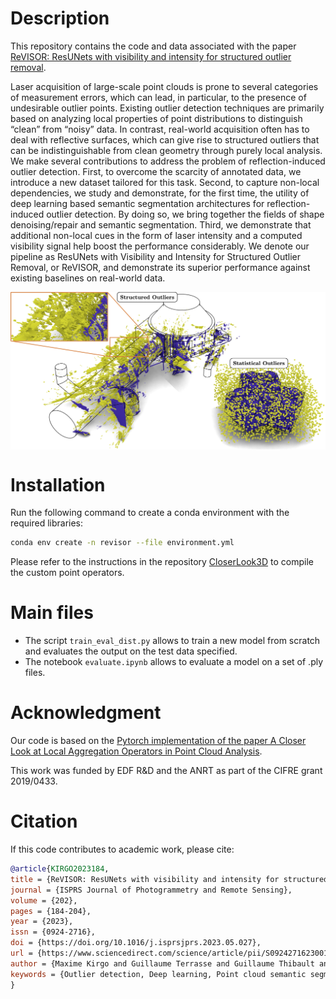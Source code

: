 # Description
This repository contains the code and data associated with the paper [ReVISOR: ResUNets with visibility and intensity for structured outlier removal](https://www.sciencedirect.com/science/article/abs/pii/S0924271623001533).

Laser acquisition of large-scale point clouds is prone to several categories of measurement errors, which can lead, in particular, to the presence of undesirable outlier points. Existing outlier detection techniques are primarily based on analyzing local properties of point distributions to distinguish “clean” from “noisy” data. In contrast, real-world acquisition often has to deal with reflective surfaces, which can give rise to structured outliers that can be indistinguishable from clean geometry through purely local analysis. We make several contributions to address the problem of reflection-induced outlier detection. First, to overcome the scarcity of annotated data, we introduce a new dataset tailored for this task. Second, to capture non-local dependencies, we study and demonstrate, for the first time, the utility of deep learning based semantic segmentation architectures for reflection-induced outlier detection. By doing so, we bring together the fields of shape denoising/repair and semantic segmentation. Third, we demonstrate that additional non-local cues in the form of laser intensity and a computed visibility signal help boost the performance considerably. We denote our pipeline as ResUNets with Visibility and Intensity for Structured Outlier Removal, or ReVISOR, and demonstrate its superior performance against existing baselines on real-world data.

<p align="center">
  <img align="center"  src="figures/teaser.png", width=800>
</p>

# Installation
Run the following command to create a conda environment with the required libraries:
```bash
conda env create -n revisor --file environment.yml
```
Please refer to the instructions in the repository [CloserLook3D](https://github.com/zeliu98/CloserLook3D) to compile the custom point operators.

# Main files
- The script ```train_eval_dist.py``` allows to train a new model from scratch and evaluates the output on the test data specified.
- The notebook ```evaluate.ipynb``` allows to evaluate a model on a set of .ply files.

# Acknowledgment
Our code is based on the [Pytorch implementation of the paper A Closer Look at Local Aggregation Operators in Point Cloud Analysis](https://github.com/zeliu98/CloserLook3D).

This work was funded by EDF R&D and the ANRT as part of the CIFRE grant 2019/0433.

# Citation
If this code contributes to academic work, please cite:
```bib
@article{KIRGO2023184,
title = {ReVISOR: ResUNets with visibility and intensity for structured outlier removal},
journal = {ISPRS Journal of Photogrammetry and Remote Sensing},
volume = {202},
pages = {184-204},
year = {2023},
issn = {0924-2716},
doi = {https://doi.org/10.1016/j.isprsjprs.2023.05.027},
url = {https://www.sciencedirect.com/science/article/pii/S0924271623001533},
author = {Maxime Kirgo and Guillaume Terrasse and Guillaume Thibault and Maks Ovsjanikov},
keywords = {Outlier detection, Deep learning, Point cloud semantic segmentation},
}
```